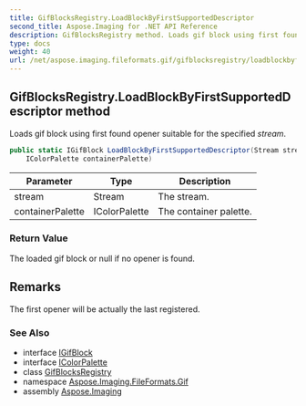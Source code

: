 ```yaml
---
title: GifBlocksRegistry.LoadBlockByFirstSupportedDescriptor
second_title: Aspose.Imaging for .NET API Reference
description: GifBlocksRegistry method. Loads gif block using first found opener suitable for the specified stream
type: docs
weight: 40
url: /net/aspose.imaging.fileformats.gif/gifblocksregistry/loadblockbyfirstsupporteddescriptor/
---
```

## GifBlocksRegistry.LoadBlockByFirstSupportedDescriptor method

Loads gif block using first found opener suitable for the specified *stream*.

```csharp
public static IGifBlock LoadBlockByFirstSupportedDescriptor(Stream stream, 
    IColorPalette containerPalette)
```

| Parameter | Type | Description |
| --- | --- | --- |
| stream | Stream | The stream. |
| containerPalette | IColorPalette | The container palette. |

### Return Value

The loaded gif block or null if no opener is found.

## Remarks

The first opener will be actually the last registered.

### See Also

* interface [IGifBlock](../../igifblock/)
* interface [IColorPalette](../../../aspose.imaging/icolorpalette/)
* class [GifBlocksRegistry](../)
* namespace [Aspose.Imaging.FileFormats.Gif](../../gifblocksregistry/)
* assembly [Aspose.Imaging](../../../)



